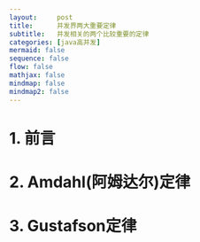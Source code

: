 ```yaml
---
layout:     post
title:      并发界两大重要定律
subtitle:   并发相关的两个比较重要的定律
categories: [java高并发]
mermaid: false
sequence: false
flow: false
mathjax: false
mindmap: false
mindmap2: false
---
```


# 1. 前言

# 2. Amdahl(阿姆达尔)定律

# 3. Gustafson定律

